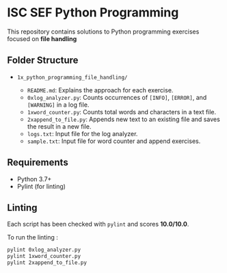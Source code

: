 # ISC SEF Python Programming

This repository contains solutions to Python programming exercises focused on **file handling**

## Folder Structure

* `1x_python_programming_file_handling/`

  * `README.md`: Explains the approach for each exercise.
  * `0xlog_analyzer.py`: Counts occurrences of `[INFO]`, `[ERROR]`, and `[WARNING]` in a log file.
  * `1xword_counter.py`: Counts total words and characters in a text file.
  * `2xappend_to_file.py`: Appends new text to an existing file and saves the result in a new file.
  * `logs.txt`: Input file for the log analyzer.
  * `sample.txt`: Input file for word counter and append exercises.

## Requirements

* Python 3.7+
* Pylint (for linting)

## Linting

Each script has been checked with `pylint` and scores **10.0/10.0**.

To run the linting :

```bash
pylint 0xlog_analyzer.py
pylint 1xword_counter.py
pylint 2xappend_to_file.py
```
